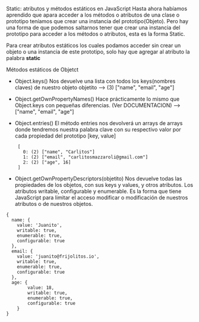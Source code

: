 Static: atributos y métodos estáticos en JavaScript
Hasta ahora habíamos aprendido que apara acceder a los métodos o atributos de una clase o prototipo
teníamos que crear una instancia del prototipo(Objeto). Pero hay una forma de que podemos saltarnos
tener que crear una instancia del prototipo para acceder a los métodos o atributos, esta es la forma Static.

Para crear atributos estáticos los cuales podamos acceder sin crear un objeto o una instancia de este prototipo,
solo hay que agregar al atributo la palabra **static**

Métodos estáticos de Objetct

- Object.keys()
Nos devuelve una lista con todos los keys(nombres claves) de nuestro objeto objetito
    --> (3) ["name", "email", "age"]



- Object.getOwnPropertyNames()
Hace prácticamente lo mismo que Object.keys con pequeñas diferencias. (Ver DOCUMENTACION)
    --> ["name", "email", "age"]



- Object.entries()
El método entries nos devolverá un arrays de arrays donde tendremos nuestra palabra clave con su  respectivo
valor por cada propiedad del prototipo [key,  value]
   
   ```
    [
      0: (2) ["name", "Carlitos"]
      1: (2) ["email", "carlitosmazzaroli@gmail.com"]
      2: (2) ["age", 16]
    ]
    ```



- Object.getOwnPropertyDescriptors(objetito)
Nos devuelve todas las propiedades de los objetos, con sus keys y values, y otros atributos.
Los atributos writable, configurable y enumerable. Es la forma que tiene JavaScript para limitar el acceso
modificar o modificación de nuestros atributos o de nuestros objetos.

```
{
  name: {
    value: 'Juanito',
    writable: true,
    enumerable: true,
    configurable: true
  },
  email: {
    value: 'juanito@frijolitos.io',
    writable: true,
    enumerable: true,
    configurable: true
  },
  age: {
		value: 18,
		writable: true,
		enumerable: true,
		configurable: true
	}
}
```

